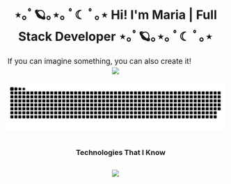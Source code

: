 

<h1 align="center">⋆｡ﾟ🪐｡⋆｡ ﾟ☾ ﾟ｡⋆ Hi! I'm Maria | Full Stack Developer ⋆｡ﾟ🪐｡⋆｡ ﾟ☾ ﾟ｡⋆</h1>

<div align="center">
  <p align="center" style="text-align: justify; margin: 4px; font-size: 17px" >If you can imagine something, you can also create it!</p>
<!--   <img style="height: 250px" src="https://img.freepik.com/free-vector/cute-astronaut-playing-basketball-moon-cartoon-vector-icon-illustration-science-technology-isolated_138676-4549.jpg?w=740&t=st=1705443104~exp=1705443704~hmac=addf9fe5c8b08eca76c1af931a0a2c2f30554d9f42e6389e27b9a34c6dba8aab"> -->
<!--   <img style="height: 250px" src="https://img.freepik.com/free-vector/cute-astronaut-with-cat-floating-space-cartoon-vector-icon-illustration-science-animal-isolated_138676-6916.jpg?w=740&t=st=1705444280~exp=1705444880~hmac=cbc40b8c68ec16bf870972c8a5a7dfd3ea676908bf00efd1a872d7210c405752"> -->
<!--   <img style="height: 250px;" src="https://img.freepik.com/free-vector/cute-astronaut-floating-with-planet-balloon-space-cartoon-vector-icon-illustration-technology-science-icon-concept-isolated-premium-vector-flat-cartoon-style_138676-3850.jpg?t=st=1705444280~exp=1705444880~hmac=147b09d1c612ab8b7ae893d8f852657543bebe6347603007225118bf7b10791a"> -->
  <img style="height: 250px;" src="https://img.freepik.com/free-vector/cute-astronaut-friend-playing-space-cartoon-vector-icon-illustration-science-technology-isolated_138676-8720.jpg?w=740&t=st=1705444614~exp=1705445214~hmac=bfa8244fb9d84cc85af71fc93a96b2cabffee7b11f3503acef28e7614fbaa64c">
</div>
<br>

<!--- snake -->
<div align="center">
  <img  src="https://github.com/1999AZZAR/1999AZZAR/blob/main/resources/img/grid-snake.svg"
       alt="snake" /></a>
</div>

<!--- stats (start) 
<table align="center">
  <tr border="none">
    <td width="50%" align="center">
      <img  align="center"  src="https://github-readme-stats.anuraghazra1.vercel.app/api/top-langs/?username=Belu-11&theme=dark&hide_border=false&no-bg=true&no-frame=true&langs_count=10"/>
    </td>
  </tr>
</table>
-->

<!--h1 without bottom border-->
<div id="user-content-toc">
  <ul align="center">
    <summary><h3 style="display: inline-block">Technologies That I Know</h3></summary>
  </ul>
</div>
<!--tech stack icons-->
<p align="center">
  <a href="https://skillicons.dev">
    <img src="https://skillicons.dev/icons?i=py,js,java,cs,react,redux,threejs,nodejs,tailwind,django,linux,bootstrap,grafana,figma&perline=14" />
  </a>
</p>
